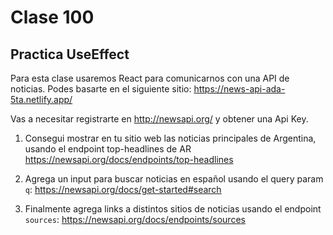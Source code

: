 # Clase 100
## Practica UseEffect

Para esta clase usaremos React para comunicarnos con una API de noticias. Podes basarte en el siguiente sitio: https://news-api-ada-5ta.netlify.app/

Vas a necesitar registrarte en http://newsapi.org/ y obtener una Api Key. 

1) Consegui mostrar en tu sitio web las noticias principales de Argentina, usando el endpoint top-headlines de AR https://newsapi.org/docs/endpoints/top-headlines

2) Agrega un input para buscar noticias en español usando el query param `q`: https://newsapi.org/docs/get-started#search

3) Finalmente agrega links a distintos sitios de noticias usando el endpoint `sources`: https://newsapi.org/docs/endpoints/sources
